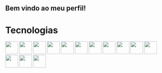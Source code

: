 <h2>Bem vindo ao meu perfil!</h2>

# Tecnologias

<p><img id="img" src="https://cdn.jsdelivr.net/gh/devicons/devicon/icons/python/python-original.svg" width="40" />
<img id="img" src="https://devicon-website.vercel.app/api/django/plain.svg?color=%23007146" width="40">
<img id="img" src="https://devicon-website.vercel.app/api/flask/original.svg?color=%23FFFFFF" width="40">
<img id="img" src="https://devicon-website.vercel.app/api/mysql/plain.svg?color=%230087C1" width="40">
<img id="img" src="https://devicon-website.vercel.app/api/sqlite/original.svg" width="40">
<img src="https://cdn.jsdelivr.net/gh/devicons/devicon@latest/icons/trêsdsmax/trêsdsmax-original.svg" width="40">
<img id="img" src="https://devicon-website.vercel.app/api/html5/original.svg" width="40">
<img id="img" src="https://devicon-website.vercel.app/api/css3/original.svg" width="40">
<img id="img" src="https://devicon-website.vercel.app/api/bootstrap/original.svg" width="40">
<img id="img" src="https://devicon-website.vercel.app/api/git/original.svg" width="40">
<img id="img" src="https://devicon-website.vercel.app/api/github/original.svg?color=%23FFFFFF" width="40">
<img id="img" src="https://devicon-website.vercel.app/api/vscode/original.svg" width="40">
<img id="img" src="https://devicon-website.vercel.app/api/pycharm/original.svg" width="40">
<img id="img" src="https://devicon-website.vercel.app/api/pandas/original.svg?color=%23FFFFFF" width="40"></p>
